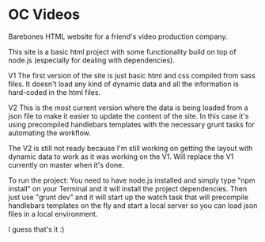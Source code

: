 # OC Videos
Barebones HTML website for a friend's video production company.

This site is a basic html project with some functionality build on top of node.js (especially for dealing with dependencies).

V1
The first version of the site is just basic html and css compiled from sass files. It doesn't load any kind of dynamic data and all the information is hard-coded in the html files.

V2
This is the most current version where the data is being loaded from a json file to make it easier to update the content of the site. In this case it's using precompiled handlebars templates with the necessary grunt tasks for automating the workflow.

The V2 is still not ready because I'm still working on getting the layout with dynamic data to work as it was working on the V1. Will replace the V1 currently on master when it's done.

To run the project:
You need to have node.js installed and simply type "npm install" on your Terminal and it will install the project dependencies.
Then just use "grunt dev" and it will start up the watch task that will precompile handlebars templates on the fly and start a local server so you can load json files in a local environment.

I guess that's it :)
